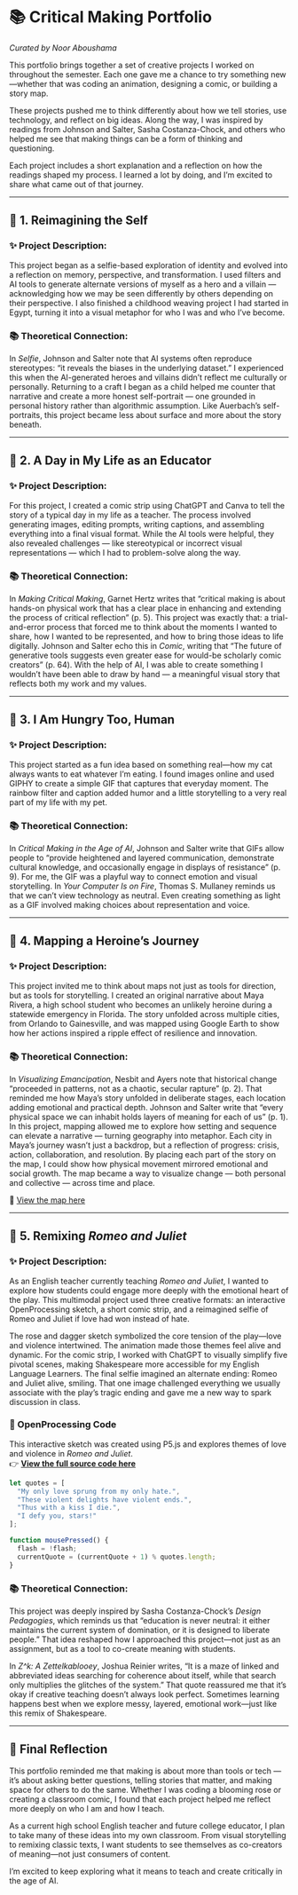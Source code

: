 # 📚 Critical Making Portfolio  
*Curated by Noor Aboushama*

This portfolio brings together a set of creative projects I worked on throughout the semester. Each one gave me a chance to try something new—whether that was coding an animation, designing a comic, or building a story map.

These projects pushed me to think differently about how we tell stories, use technology, and reflect on big ideas. Along the way, I was inspired by readings from Johnson and Salter, Sasha Costanza-Chock, and others who helped me see that making things can be a form of thinking and questioning.

Each project includes a short explanation and a reflection on how the readings shaped my process. I learned a lot by doing, and I’m excited to share what came out of that journey.

---

## 🔹 1. Reimagining the Self

### ✨ Project Description:
This project began as a selfie-based exploration of identity and evolved into a reflection on memory, perspective, and transformation. I used filters and AI tools to generate alternate versions of myself as a hero and a villain — acknowledging how we may be seen differently by others depending on their perspective. I also finished a childhood weaving project I had started in Egypt, turning it into a visual metaphor for who I was and who I’ve become.

### 📚 Theoretical Connection:
In *Selfie*, Johnson and Salter note that AI systems often reproduce stereotypes: “it reveals the biases in the underlying dataset.” I experienced this when the AI-generated heroes and villains didn’t reflect me culturally or personally. Returning to a craft I began as a child helped me counter that narrative and create a more honest self-portrait — one grounded in personal history rather than algorithmic assumption. Like Auerbach’s self-portraits, this project became less about surface and more about the story beneath.

---

## 🔹 2. A Day in My Life as an Educator

### ✨ Project Description:
For this project, I created a comic strip using ChatGPT and Canva to tell the story of a typical day in my life as a teacher. The process involved generating images, editing prompts, writing captions, and assembling everything into a final visual format. While the AI tools were helpful, they also revealed challenges — like stereotypical or incorrect visual representations — which I had to problem-solve along the way.

### 📚 Theoretical Connection:
In *Making Critical Making*, Garnet Hertz writes that “critical making is about hands-on physical work that has a clear place in enhancing and extending the process of critical reflection” (p. 5). This project was exactly that: a trial-and-error process that forced me to think about the moments I wanted to share, how I wanted to be represented, and how to bring those ideas to life digitally. Johnson and Salter echo this in *Comic*, writing that “The future of generative tools suggests even greater ease for would-be scholarly comic creators” (p. 64). With the help of AI, I was able to create something I wouldn’t have been able to draw by hand — a meaningful visual story that reflects both my work and my values.

---

## 🔹 3. I Am Hungry Too, Human

### ✨ Project Description:
This project started as a fun idea based on something real—how my cat always wants to eat whatever I’m eating. I found images online and used GIPHY to create a simple GIF that captures that everyday moment. The rainbow filter and caption added humor and a little storytelling to a very real part of my life with my pet.

### 📚 Theoretical Connection:
In *Critical Making in the Age of AI*, Johnson and Salter write that GIFs allow people to “provide heightened and layered communication, demonstrate cultural knowledge, and occasionally engage in displays of resistance” (p. 9). For me, the GIF was a playful way to connect emotion and visual storytelling. In *Your Computer Is on Fire*, Thomas S. Mullaney reminds us that we can’t view technology as neutral. Even creating something as light as a GIF involved making choices about representation and voice.

---

## 🔹 4. Mapping a Heroine’s Journey

### ✨ Project Description:
This project invited me to think about maps not just as tools for direction, but as tools for storytelling. I created an original narrative about Maya Rivera, a high school student who becomes an unlikely heroine during a statewide emergency in Florida. The story unfolded across multiple cities, from Orlando to Gainesville, and was mapped using Google Earth to show how her actions inspired a ripple effect of resilience and innovation.

### 📚 Theoretical Connection:
In *Visualizing Emancipation*, Nesbit and Ayers note that historical change “proceeded in patterns, not as a chaotic, secular rapture” (p. 2). That reminded me how Maya’s story unfolded in deliberate stages, each location adding emotional and practical depth. Johnson and Salter write that “every physical space we can inhabit holds layers of meaning for each of us” (p. 1). In this project, mapping allowed me to explore how setting and sequence can elevate a narrative — turning geography into metaphor. Each city in Maya’s journey wasn’t just a backdrop, but a reflection of progress: crisis, action, collaboration, and resolution. By placing each part of the story on the map, I could show how physical movement mirrored emotional and social growth. The map became a way to visualize change — both personal and collective — across time and place.

📍 [View the map here](https://earth.google.com/earth/d/1HyTXSanKi5YXd0rYusqmzgFAIVk3Cy49?usp=sharing)

---

## 🔹 5. Remixing *Romeo and Juliet*

### ✨ Project Description:
As an English teacher currently teaching *Romeo and Juliet*, I wanted to explore how students could engage more deeply with the emotional heart of the play. This multimodal project used three creative formats: an interactive OpenProcessing sketch, a short comic strip, and a reimagined selfie of Romeo and Juliet if love had won instead of hate.

The rose and dagger sketch symbolized the core tension of the play—love and violence intertwined. The animation made those themes feel alive and dynamic. For the comic strip, I worked with ChatGPT to visually simplify five pivotal scenes, making Shakespeare more accessible for my English Language Learners. The final selfie imagined an alternate ending: Romeo and Juliet alive, smiling. That one image challenged everything we usually associate with the play’s tragic ending and gave me a new way to spark discussion in class.

### 🧩 OpenProcessing Code
This interactive sketch was created using P5.js and explores themes of love and violence in *Romeo and Juliet*.  
👉 **[View the full source code here](dagger_flower_sketch.js)**  

```javascript
let quotes = [
  "My only love sprung from my only hate.",
  "These violent delights have violent ends.",
  "Thus with a kiss I die.",
  "I defy you, stars!"
];

function mousePressed() {
  flash = !flash;
  currentQuote = (currentQuote + 1) % quotes.length;
}
```

### 📚 Theoretical Connection:
This project was deeply inspired by Sasha Costanza-Chock’s *Design Pedagogies*, which reminds us that “education is never neutral: it either maintains the current system of domination, or it is designed to liberate people.” That idea reshaped how I approached this project—not just as an assignment, but as a tool to co-create meaning with students.

In *Z^k: A Zettelkablooey*, Joshua Reinier writes, “It is a maze of linked and abbreviated ideas searching for coherence about itself, while that search only multiplies the glitches of the system.” That quote reassured me that it’s okay if creative teaching doesn’t always look perfect. Sometimes learning happens best when we explore messy, layered, emotional work—just like this remix of Shakespeare.

---

## 💭 Final Reflection  

This portfolio reminded me that making is about more than tools or tech — it’s about asking better questions, telling stories that matter, and making space for others to do the same. Whether I was coding a blooming rose or creating a classroom comic, I found that each project helped me reflect more deeply on who I am and how I teach.

As a current high school English teacher and future college educator, I plan to take many of these ideas into my own classroom. From visual storytelling to remixing classic texts, I want students to see themselves as co-creators of meaning—not just consumers of content.  

I’m excited to keep exploring what it means to teach and create critically in the age of AI.
